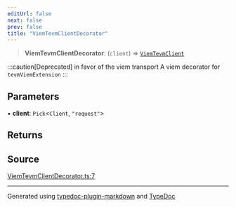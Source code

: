 ```yaml
---
editUrl: false
next: false
prev: false
title: "ViemTevmClientDecorator"
---
```


> **ViemTevmClientDecorator**: (`client`) => [`ViemTevmClient`](/reference/tevm/viem/type-aliases/viemtevmclient/)

:::caution[Deprecated]
in favor of the viem transport
A viem decorator for `tevmViemExtension`
:::

## Parameters

▪ **client**: `Pick`\<`Client`, `"request"`\>

## Returns

## Source

[ViemTevmClientDecorator.ts:7](https://github.com/evmts/tevm-monorepo/blob/main/extensions/viem/src/ViemTevmClientDecorator.ts#L7)

***
Generated using [typedoc-plugin-markdown](https://www.npmjs.com/package/typedoc-plugin-markdown) and [TypeDoc](https://typedoc.org/)

